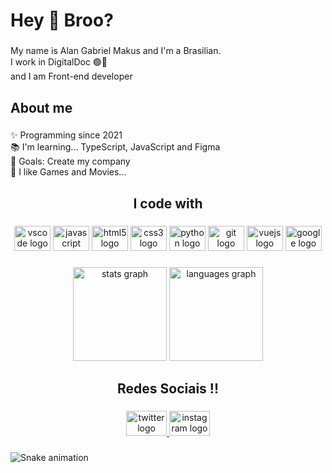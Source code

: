<h1 align="left">Hey 👋 Broo?</h1>

###

<p align="left">My name is Alan Gabriel Makus and I'm a Brasilian.<br>I work in DigitalDoc 🟢🔵<br>and I am Front-end developer</p>

###

<h2 align="left">About me</h2>

###

<p align="left">✨ Programming since 2021<br>📚 I'm learning... TypeScript, JavaScript and Figma<br>🎯 Goals: Create my company<br>🎲 I like Games and Movies...</p>

###

<h2 align="center">I code with</h2>

###

<div align="center">
  <img src="https://cdn.jsdelivr.net/gh/devicons/devicon/icons/vscode/vscode-original.svg" height="40" width="58" alt="vscode logo"  />
  <img src="https://cdn.jsdelivr.net/gh/devicons/devicon/icons/javascript/javascript-original.svg" height="40" width="58" alt="javascript logo"  />
  <img src="https://cdn.jsdelivr.net/gh/devicons/devicon/icons/html5/html5-original.svg" height="40" width="58" alt="html5 logo"  />
  <img src="https://cdn.jsdelivr.net/gh/devicons/devicon/icons/css3/css3-original.svg" height="40" width="58" alt="css3 logo"  />
  <img src="https://cdn.jsdelivr.net/gh/devicons/devicon/icons/python/python-original.svg" height="40" width="58" alt="python logo"  />
  <img src="https://cdn.jsdelivr.net/gh/devicons/devicon/icons/git/git-original.svg" height="40" width="58" alt="git logo"  />
  <img src="https://cdn.jsdelivr.net/gh/devicons/devicon/icons/vuejs/vuejs-original.svg" height="40" width="58" alt="vuejs logo"  />
  <img src="https://cdn.jsdelivr.net/gh/devicons/devicon/icons/google/google-original.svg" height="40" width="58" alt="google logo"  />
</div>

###

<div align="center">
  <img src="https://github-readme-stats.vercel.app/api?hide_title=false&hide_rank=false&show_icons=true&include_all_commits=true&count_private=true&disable_animations=false&theme=react&locale=en&hide_border=true&username=Alan" height="150" alt="stats graph"  />
  <img src="https://github-readme-stats.vercel.app/api/top-langs?locale=en&hide_title=false&layout=compact&card_width=320&langs_count=3&theme=react&hide_border=true&username=Alan" height="150" alt="languages graph"  />
</div>

###

<h2 align="center">Redes Sociais !!</h2>

###

<div align="center">
  <a href="https://twitter.com/ProgramadorAlan" target="_blank">
    <img src="https://raw.githubusercontent.com/maurodesouza/profile-readme-generator/master/src/assets/icons/social/twitter/default.svg" width="65" height="40" alt="twitter logo"  />
  </a>
  <a href="https://www.instagram.com/alanga_briel/" target="_blank">
    <img src="https://raw.githubusercontent.com/maurodesouza/profile-readme-generator/master/src/assets/icons/social/instagram/default.svg" width="65" height="40" alt="instagram logo"  />
  </a>
</div>

###

<img href="https://raw.githubusercontent.com/Alan/Alan/blob/output/snake.svg" alt="Snake animation" />

###
